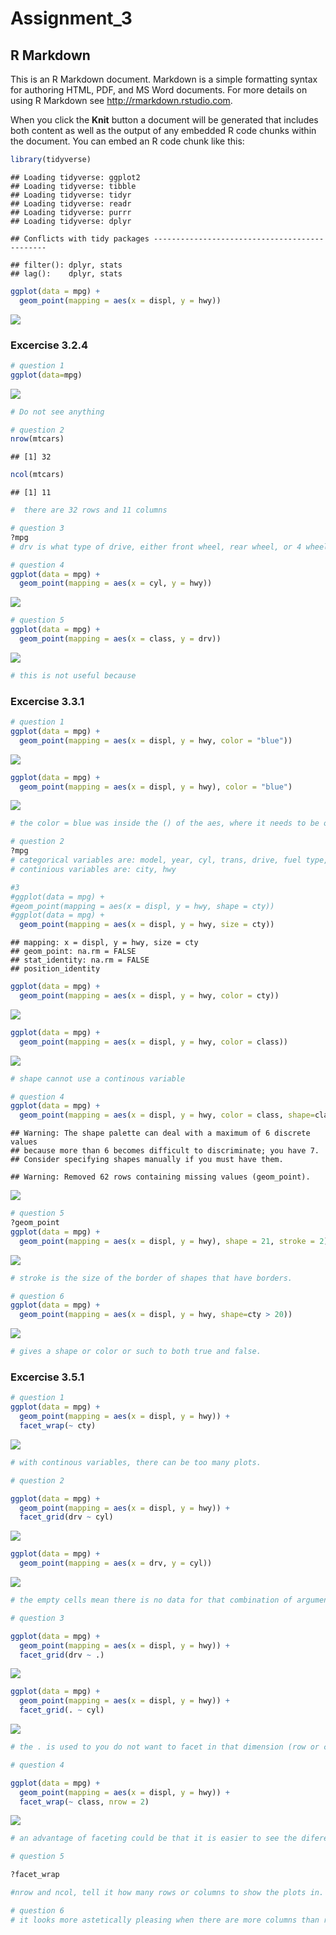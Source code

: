 # Assignment_3



## R Markdown

This is an R Markdown document. Markdown is a simple formatting syntax for authoring HTML, PDF, and MS Word documents. For more details on using R Markdown see <http://rmarkdown.rstudio.com>.

When you click the **Knit** button a document will be generated that includes both content as well as the output of any embedded R code chunks within the document. You can embed an R code chunk like this:


```r
library(tidyverse)
```

```
## Loading tidyverse: ggplot2
## Loading tidyverse: tibble
## Loading tidyverse: tidyr
## Loading tidyverse: readr
## Loading tidyverse: purrr
## Loading tidyverse: dplyr
```

```
## Conflicts with tidy packages ----------------------------------------------
```

```
## filter(): dplyr, stats
## lag():    dplyr, stats
```



```r
ggplot(data = mpg) + 
  geom_point(mapping = aes(x = displ, y = hwy))
```

![](Assignment_3_files/figure-html/unnamed-chunk-2-1.png)<!-- -->

### Excercise 3.2.4


```r
# question 1 
ggplot(data=mpg)
```

![](Assignment_3_files/figure-html/unnamed-chunk-3-1.png)<!-- -->

```r
# Do not see anything

# question 2
nrow(mtcars)
```

```
## [1] 32
```

```r
ncol(mtcars)
```

```
## [1] 11
```

```r
#  there are 32 rows and 11 columns

# question 3
?mpg
# drv is what type of drive, either front wheel, rear wheel, or 4 wheel drive

# question 4
ggplot(data = mpg) + 
  geom_point(mapping = aes(x = cyl, y = hwy))
```

![](Assignment_3_files/figure-html/unnamed-chunk-3-2.png)<!-- -->

```r
# question 5
ggplot(data = mpg) + 
  geom_point(mapping = aes(x = class, y = drv))
```

![](Assignment_3_files/figure-html/unnamed-chunk-3-3.png)<!-- -->

```r
# this is not useful because 
```

### Excercise 3.3.1


```r
# question 1
ggplot(data = mpg) + 
  geom_point(mapping = aes(x = displ, y = hwy, color = "blue"))
```

![](Assignment_3_files/figure-html/unnamed-chunk-4-1.png)<!-- -->

```r
ggplot(data = mpg) + 
  geom_point(mapping = aes(x = displ, y = hwy), color = "blue")
```

![](Assignment_3_files/figure-html/unnamed-chunk-4-2.png)<!-- -->

```r
# the color = blue was inside the () of the aes, where it needs to be outside and within the geom_point

# question 2
?mpg
# categorical variables are: model, year, cyl, trans, drive, fuel type, and class
# continious variables are: city, hwy

#3
#ggplot(data = mpg) + 
#geom_point(mapping = aes(x = displ, y = hwy, shape = cty))
#ggplot(data = mpg) + 
  geom_point(mapping = aes(x = displ, y = hwy, size = cty))
```

```
## mapping: x = displ, y = hwy, size = cty 
## geom_point: na.rm = FALSE
## stat_identity: na.rm = FALSE
## position_identity
```

```r
ggplot(data = mpg) + 
  geom_point(mapping = aes(x = displ, y = hwy, color = cty))
```

![](Assignment_3_files/figure-html/unnamed-chunk-4-3.png)<!-- -->

```r
ggplot(data = mpg) + 
  geom_point(mapping = aes(x = displ, y = hwy, color = class))
```

![](Assignment_3_files/figure-html/unnamed-chunk-4-4.png)<!-- -->

```r
# shape cannot use a continous variable

# question 4
ggplot(data = mpg) + 
  geom_point(mapping = aes(x = displ, y = hwy, color = class, shape=class))
```

```
## Warning: The shape palette can deal with a maximum of 6 discrete values
## because more than 6 becomes difficult to discriminate; you have 7.
## Consider specifying shapes manually if you must have them.
```

```
## Warning: Removed 62 rows containing missing values (geom_point).
```

![](Assignment_3_files/figure-html/unnamed-chunk-4-5.png)<!-- -->

```r
# question 5
?geom_point
ggplot(data = mpg) + 
  geom_point(mapping = aes(x = displ, y = hwy), shape = 21, stroke = 2)
```

![](Assignment_3_files/figure-html/unnamed-chunk-4-6.png)<!-- -->

```r
# stroke is the size of the border of shapes that have borders.

# question 6
ggplot(data = mpg) + 
  geom_point(mapping = aes(x = displ, y = hwy, shape=cty > 20))
```

![](Assignment_3_files/figure-html/unnamed-chunk-4-7.png)<!-- -->

```r
# gives a shape or color or such to both true and false.
```

### Excercise 3.5.1


```r
# question 1
ggplot(data = mpg) + 
  geom_point(mapping = aes(x = displ, y = hwy)) + 
  facet_wrap(~ cty)
```

![](Assignment_3_files/figure-html/unnamed-chunk-5-1.png)<!-- -->

```r
# with continous variables, there can be too many plots.

# question 2

ggplot(data = mpg) + 
  geom_point(mapping = aes(x = displ, y = hwy)) + 
  facet_grid(drv ~ cyl)
```

![](Assignment_3_files/figure-html/unnamed-chunk-5-2.png)<!-- -->

```r
ggplot(data = mpg) + 
  geom_point(mapping = aes(x = drv, y = cyl))
```

![](Assignment_3_files/figure-html/unnamed-chunk-5-3.png)<!-- -->

```r
# the empty cells mean there is no data for that combination of arguments, ie no 5 cyl with 4 wheel drive. You can see that in the other graph as there is no data point for that combination. 

# question 3

ggplot(data = mpg) + 
  geom_point(mapping = aes(x = displ, y = hwy)) +
  facet_grid(drv ~ .)
```

![](Assignment_3_files/figure-html/unnamed-chunk-5-4.png)<!-- -->

```r
ggplot(data = mpg) + 
  geom_point(mapping = aes(x = displ, y = hwy)) +
  facet_grid(. ~ cyl)
```

![](Assignment_3_files/figure-html/unnamed-chunk-5-5.png)<!-- -->

```r
# the . is used to you do not want to facet in that dimension (row or column) the . is the second position facets your graph in the row dimension, and the . is the first position facets your graph in the column dimension. 

# question 4

ggplot(data = mpg) + 
  geom_point(mapping = aes(x = displ, y = hwy)) + 
  facet_wrap(~ class, nrow = 2)
```

![](Assignment_3_files/figure-html/unnamed-chunk-5-6.png)<!-- -->

```r
# an advantage of faceting could be that it is easier to see the diferent classes, and find potential trends. The disadvantages is that when there are many different plots it could be harder to examine differences among the classes by eye, because you would have to keep changing what you are looking at, instead of having them all on one graph. When a dataset becomes too large, if there was too many classes faceting would lead to too many plots to look at, where as with colors you would have them all on the same plot and might be easier to look at. However if there is a lot of clustering within your classes, colors might be bunched on top of each other and harder to see. 

# question 5

?facet_wrap

#nrow and ncol, tell it how many rows or columns to show the plots in. You can also use scales, shrink, and labeller to alter the plots in the facet. facet_grid does not have nrow or ncol because creates as many rows/columns as there are measurements or individuals in that variable/argument.

# question 6
# it looks more astetically pleasing when there are more columns than rows.
```








